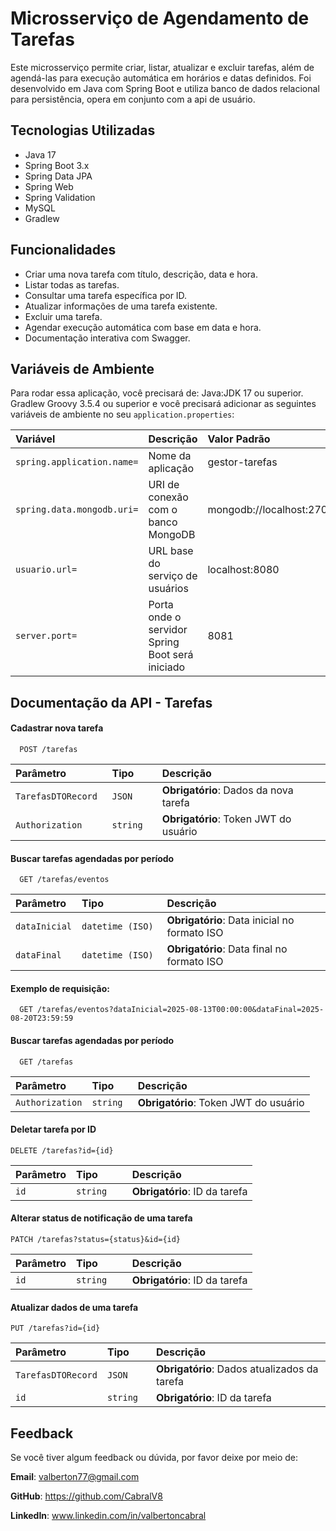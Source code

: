 # Microsserviço de Agendamento de Tarefas

Este microsserviço permite criar, listar, atualizar e excluir tarefas, além de agendá-las para execução automática em horários e datas definidos. 
Foi desenvolvido em Java com Spring Boot e utiliza banco de dados relacional para persistência, opera em conjunto com a api de usuário.

## Tecnologias Utilizadas

- Java 17
- Spring Boot 3.x
- Spring Data JPA
- Spring Web
- Spring Validation
- MySQL
- Gradlew

## Funcionalidades

- Criar uma nova tarefa com título, descrição, data e hora.
- Listar todas as tarefas.
- Consultar uma tarefa específica por ID.
- Atualizar informações de uma tarefa existente.
- Excluir uma tarefa.
- Agendar execução automática com base em data e hora.
- Documentação interativa com Swagger.

## Variáveis de Ambiente

Para rodar essa aplicação, você precisará de:
Java:JDK 17 ou superior. Gradlew Groovy 3.5.4 ou superior e você precisará adicionar as seguintes variáveis de ambiente no seu `application.properties`:

| Variável                             | Descrição                                      | Valor Padrão                               |
|:-------------------------------------|:-----------------------------------------------|:-------------------------------------------|
| `spring.application.name=`           | Nome da aplicação                              | gestor-tarefas                             |
| `spring.data.mongodb.uri=`           | URI de conexão com o banco MongoDB             | mongodb://localhost:27017/db_agendador     |
| `usuario.url=`                       | URL base do serviço de usuários                | localhost:8080                             |
| `server.port=`                       | Porta onde o servidor Spring Boot será iniciado| 8081                                       |


## Documentação da API - Tarefas

#### Cadastrar nova tarefa
```http
  POST /tarefas
```

| Parâmetro           | Tipo      | Descrição                                                  |
|:--------------------|:----------|:-----------------------------------------------------------|
| `TarefasDTORecord	` | `JSON	`   | **Obrigatório**: Dados da nova tarefa |
| `Authorization	`    | `string	` | **Obrigatório**: Token JWT do usuário |

#### Buscar tarefas agendadas por período

```http
  GET /tarefas/eventos
```

| Parâmetro     | Tipo              | Descrição                                    |
|:--------------|:------------------|:---------------------------------------------|
| `dataInicial` | `datetime (ISO)	` | **Obrigatório**: Data inicial no formato ISO |
| `dataFinal`   | `datetime (ISO)	` | **Obrigatório**: Data final no formato ISO   |

#### Exemplo de requisição:

```http
  GET /tarefas/eventos?dataInicial=2025-08-13T00:00:00&dataFinal=2025-08-20T23:59:59
```
#### Buscar tarefas agendadas por período

```http
  GET /tarefas
```

| Parâmetro       | Tipo      | Descrição                             |
|:----------------|:----------|:--------------------------------------|
| `Authorization` | `string	` | **Obrigatório**: Token JWT do usuário |

#### Deletar tarefa por ID

```http
DELETE /tarefas?id={id}
```

| Parâmetro | Tipo      | Descrição                                     |
|:----------|:----------|:----------------------------------------------|
| `id`      | `string	` | **Obrigatório**: ID da tarefa                 |

#### Alterar status de notificação de uma tarefa

```http
PATCH /tarefas?status={status}&id={id}
```

| Parâmetro | Tipo      | Descrição                                     |
|:----------|:----------|:----------------------------------------------|
| `id`      | `string	` | **Obrigatório**: ID da tarefa                 |

#### Atualizar dados de uma tarefa

```http
PUT /tarefas?id={id}
```

| Parâmetro          | Tipo      | Descrição                                    |
|:-------------------|:----------|:---------------------------------------------|
| `TarefasDTORecord` | `JSON	`   | **Obrigatório**: Dados atualizados da tarefa |
| `id`               | `string	` | **Obrigatório**: ID da tarefa                |


## Feedback

Se você tiver algum feedback ou dúvida, por favor deixe por meio de:

**Email**: valberton77@gmail.com

**GitHub**: https://github.com/CabralV8

**LinkedIn**: www.linkedin.com/in/valbertoncabral

